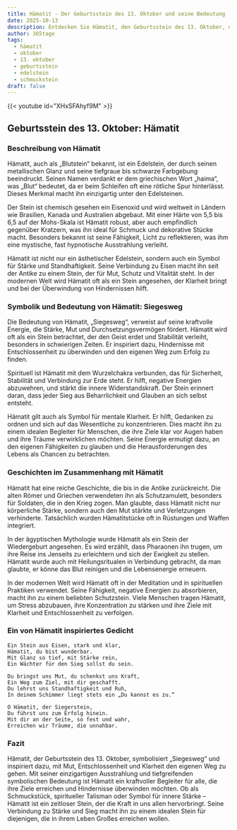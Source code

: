```yaml
---
title: Hämatit - Der Geburtsstein des 13. Oktober und seine Bedeutung
date: 2025-10-13
description: Entdecken Sie Hämatit, den Geburtsstein des 13. Oktober, der Siegesweg symbolisiert. Seine Symbolik und Geschichte werden Sie inspirieren.
author: 365tage
tags:
  - hämatit
  - oktober
  - 13. oktober
  - geburtsstein
  - edelstein
  - schmuckstein
draft: false
---
```


{{< youtube id="XHxSFAhyf9M" >}}

## Geburtsstein des 13. Oktober: Hämatit

### Beschreibung von Hämatit

Hämatit, auch als „Blutstein“ bekannt, ist ein Edelstein, der durch seinen metallischen Glanz und seine tiefgraue bis schwarze Farbgebung beeindruckt. Seinen Namen verdankt er dem griechischen Wort „haima“, was „Blut“ bedeutet, da er beim Schleifen oft eine rötliche Spur hinterlässt. Dieses Merkmal macht ihn einzigartig unter den Edelsteinen.

Der Stein ist chemisch gesehen ein Eisenoxid und wird weltweit in Ländern wie Brasilien, Kanada und Australien abgebaut. Mit einer Härte von 5,5 bis 6,5 auf der Mohs-Skala ist Hämatit robust, aber auch empfindlich gegenüber Kratzern, was ihn ideal für Schmuck und dekorative Stücke macht. Besonders bekannt ist seine Fähigkeit, Licht zu reflektieren, was ihm eine mystische, fast hypnotische Ausstrahlung verleiht.

Hämatit ist nicht nur ein ästhetischer Edelstein, sondern auch ein Symbol für Stärke und Standhaftigkeit. Seine Verbindung zu Eisen macht ihn seit der Antike zu einem Stein, der für Mut, Schutz und Vitalität steht. In der modernen Welt wird Hämatit oft als ein Stein angesehen, der Klarheit bringt und bei der Überwindung von Hindernissen hilft.

### Symbolik und Bedeutung von Hämatit: Siegesweg

Die Bedeutung von Hämatit, „Siegesweg“, verweist auf seine kraftvolle Energie, die Stärke, Mut und Durchsetzungsvermögen fördert. Hämatit wird oft als ein Stein betrachtet, der den Geist erdet und Stabilität verleiht, besonders in schwierigen Zeiten. Er inspiriert dazu, Hindernisse mit Entschlossenheit zu überwinden und den eigenen Weg zum Erfolg zu finden.

Spirituell ist Hämatit mit dem Wurzelchakra verbunden, das für Sicherheit, Stabilität und Verbindung zur Erde steht. Er hilft, negative Energien abzuwehren, und stärkt die innere Widerstandskraft. Der Stein erinnert daran, dass jeder Sieg aus Beharrlichkeit und Glauben an sich selbst entsteht.

Hämatit gilt auch als Symbol für mentale Klarheit. Er hilft, Gedanken zu ordnen und sich auf das Wesentliche zu konzentrieren. Dies macht ihn zu einem idealen Begleiter für Menschen, die ihre Ziele klar vor Augen haben und ihre Träume verwirklichen möchten. Seine Energie ermutigt dazu, an den eigenen Fähigkeiten zu glauben und die Herausforderungen des Lebens als Chancen zu betrachten.

### Geschichten im Zusammenhang mit Hämatit

Hämatit hat eine reiche Geschichte, die bis in die Antike zurückreicht. Die alten Römer und Griechen verwendeten ihn als Schutzamulett, besonders für Soldaten, die in den Krieg zogen. Man glaubte, dass Hämatit nicht nur körperliche Stärke, sondern auch den Mut stärkte und Verletzungen verhinderte. Tatsächlich wurden Hämatitstücke oft in Rüstungen und Waffen integriert.

In der ägyptischen Mythologie wurde Hämatit als ein Stein der Wiedergeburt angesehen. Es wird erzählt, dass Pharaonen ihn trugen, um ihre Reise ins Jenseits zu erleichtern und sich der Ewigkeit zu stellen. Hämatit wurde auch mit Heilungsritualen in Verbindung gebracht, da man glaubte, er könne das Blut reinigen und die Lebensenergie erneuern.

In der modernen Welt wird Hämatit oft in der Meditation und in spirituellen Praktiken verwendet. Seine Fähigkeit, negative Energien zu absorbieren, macht ihn zu einem beliebten Schutzstein. Viele Menschen tragen Hämatit, um Stress abzubauen, ihre Konzentration zu stärken und ihre Ziele mit Klarheit und Entschlossenheit zu verfolgen.

### Ein von Hämatit inspiriertes Gedicht

```
Ein Stein aus Eisen, stark und klar,  
Hämatit, du bist wunderbar.  
Mit Glanz so tief, mit Stärke rein,  
Ein Wächter für den Sieg sollst du sein.  

Du bringst uns Mut, du schenkst uns Kraft,  
Ein Weg zum Ziel, mit dir geschafft.  
Du lehrst uns Standhaftigkeit und Ruh,  
In deinem Schimmer liegt stets ein „Du kannst es zu.“  

O Hämatit, der Siegerstein,  
Du führst uns zum Erfolg hinein.  
Mit dir an der Seite, so fest und wahr,  
Erreichen wir Träume, die unnahbar.  
```

### Fazit

Hämatit, der Geburtsstein des 13. Oktober, symbolisiert „Siegesweg“ und inspiriert dazu, mit Mut, Entschlossenheit und Klarheit den eigenen Weg zu gehen. Mit seiner einzigartigen Ausstrahlung und tiefgreifenden symbolischen Bedeutung ist Hämatit ein kraftvoller Begleiter für alle, die ihre Ziele erreichen und Hindernisse überwinden möchten. Ob als Schmuckstück, spiritueller Talisman oder Symbol für innere Stärke – Hämatit ist ein zeitloser Stein, der die Kraft in uns allen hervorbringt. Seine Verbindung zu Stärke und Sieg macht ihn zu einem idealen Stein für diejenigen, die in ihrem Leben Großes erreichen wollen.